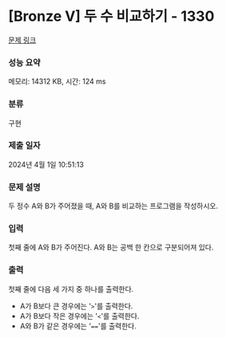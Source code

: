 # [Bronze V] 두 수 비교하기 - 1330 

[문제 링크](https://www.acmicpc.net/problem/1330) 

### 성능 요약

메모리: 14312 KB, 시간: 124 ms

### 분류

구현

### 제출 일자

2024년 4월 1일 10:51:13

### 문제 설명

<p>두 정수 A와 B가 주어졌을 때, A와 B를 비교하는 프로그램을 작성하시오.</p>

### 입력 

 <p>첫째 줄에 A와 B가 주어진다. A와 B는 공백 한 칸으로 구분되어져 있다.</p>

### 출력 

 <p>첫째 줄에 다음 세 가지 중 하나를 출력한다.</p>

<ul>
	<li>A가 B보다 큰 경우에는 '<code>></code>'를 출력한다.</li>
	<li>A가 B보다 작은 경우에는 '<code><</code>'를 출력한다.</li>
	<li>A와 B가 같은 경우에는 '<code>==</code>'를 출력한다.</li>
</ul>

